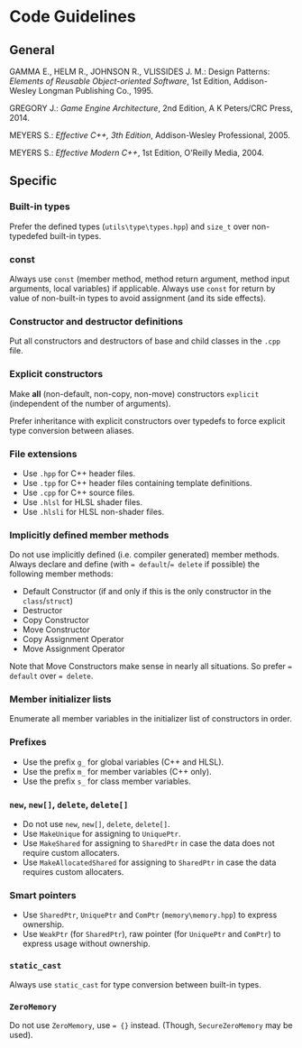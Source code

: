 # Code Guidelines

## General
GAMMA E., HELM R., JOHNSON R., VLISSIDES J. M.: Design Patterns: *Elements of Reusable Object-oriented Software*, 1st Edition, Addison-Wesley Longman Publishing Co., 1995.

GREGORY J.: *Game Engine Architecture*, 2nd Edition, A K Peters/CRC Press, 2014.

MEYERS S.: *Effective C++, 3th Edition*, Addison-Wesley Professional, 2005.

MEYERS S.: *Effective Modern C++*, 1st Edition, O'Reilly Media, 2004.

## Specific

### Built-in types
Prefer the defined types (`utils\type\types.hpp`) and `size_t` over non-typedefed built-in types.

### const
Always use `const` (member method, method return argument, method input arguments, local variables) if applicable.
Always use `const` for return by value of non-built-in types to avoid assignment (and its side effects).

### Constructor and destructor definitions
Put all constructors and destructors of base and child classes in the `.cpp` file.

### Explicit constructors
Make **all** (non-default, non-copy, non-move) constructors `explicit` (independent of the number of arguments).

Prefer inheritance with explicit constructors over typedefs to force explicit type conversion between aliases.

### File extensions
* Use `.hpp` for C++ header files.
* Use `.tpp` for C++ header files containing template definitions.
* Use `.cpp` for C++ source files.
* Use `.hlsl` for HLSL shader files.
* Use `.hlsli` for HLSL non-shader files.

### Implicitly defined member methods
Do not use implicitly defined (i.e. compiler generated) member methods. Always declare and define (with `= default`/`= delete` if possible) the following member methods:
* Default Constructor (if and only if this is the only constructor in the `class`/`struct`)
* Destructor
* Copy Constructor
* Move Constructor
* Copy Assignment Operator
* Move Assignment Operator

Note that Move Constructors make sense in nearly all situations. So prefer `= default` over `= delete`.

### Member initializer lists
Enumerate all member variables in the initializer list of constructors in order.

### Prefixes
* Use the prefix `g_` for global variables (C++ and HLSL).
* Use the prefix `m_` for member variables (C++ only).
* Use the prefix `s_` for class member variables.

### `new`, `new[]`, `delete`, `delete[]`
* Do not use `new`, `new[]`, `delete`, `delete[]`.
* Use `MakeUnique` for assigning to `UniquePtr`.
* Use `MakeShared` for assigning to `SharedPtr` in case the data does not require custom allocaters.
* Use `MakeAllocatedShared` for assigning to `SharedPtr` in case the data requires custom allocaters.

### Smart pointers
* Use `SharedPtr`, `UniquePtr` and `ComPtr` (`memory\memory.hpp`) to express ownership.
* Use `WeakPtr` (for `SharedPtr`), raw pointer (for `UniquePtr` and `ComPtr`) to express usage without ownership.

### `static_cast`
Always use `static_cast` for type conversion between built-in types.

### `ZeroMemory`
Do not use `ZeroMemory`, use `= {}` instead. (Though, `SecureZeroMemory` may be used).
